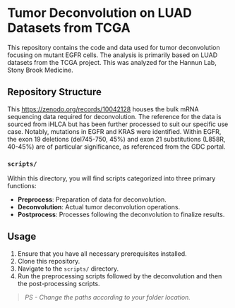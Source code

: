 # Tumor Deconvolution on LUAD Datasets from TCGA

This repository contains the code and data used for tumor deconvolution focusing on mutant EGFR cells. The analysis is primarily based on LUAD datasets from the TCGA project. This was analyzed for the Hannun Lab, Stony Brook Medicine.

## Repository Structure

This https://zenodo.org/records/10042128 houses the bulk mRNA sequencing data required for deconvolution. The reference for the data is sourced from iHLCA but has been further processed to suit our specific use case. Notably, mutations in EGFR and KRAS were identified. Within EGFR, the exon 19 deletions (del745-750, 45%) and exon 21 substitutions (L858R, 40-45%) are of particular significance, as referenced from the GDC portal.

### `scripts/`

Within this directory, you will find scripts categorized into three primary functions:

-   **Preprocess**: Preparation of data for deconvolution.
-   **Deconvolution**: Actual tumor deconvolution operations.
-   **Postprocess**: Processes following the deconvolution to finalize results.

## Usage

1.  Ensure that you have all necessary prerequisites installed.
2.  Clone this repository.
3.  Navigate to the `scripts/` directory.
4.  Run the preprocessing scripts followed by the deconvolution and then the post-processing scripts.

> *PS - Change the paths according to your folder location.*
